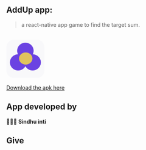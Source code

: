 ## AddUp app: 

> a react-native app game to find the target sum.

<br/>
<img src="./assets/icon.png" width="100" style="border-radius:20px">

[Download the apk here](https://drive.google.com/file/d/1-FIe324cDbD-b1oNshfgVkunGhaLmxI7/view?usp=sharing)

## App developed by 
👩🏻‍💻 **Sindhu inti** 

## Give
